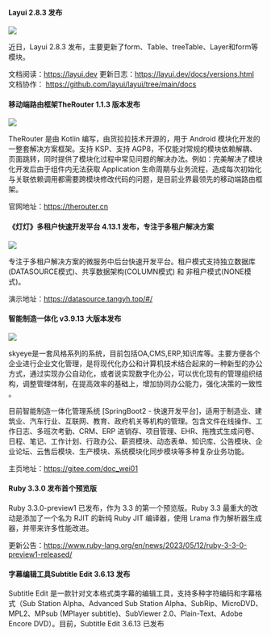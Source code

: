 ####  Layui 2.8.3 发布


![](https://img.wendingding.vip/wx/2023042406.png)

近日，Layui 2.8.3 发布，主要更新了form、Table、treeTable、Layer和form等模块。

文档阅读：https://layui.dev
更新日志：https://layui.dev/docs/versions.html
文档协作： https://github.com/layui/layui/tree/main/docs

#### 移动端路由框架TheRouter 1.1.3 版本发布

![](https://img.wendingding.vip/wx/2023051501.png)

TheRouter 是由 Kotlin 编写，由货拉拉技术开源的，用于 Android 模块化开发的一整套解决方案框架。支持 KSP、支持 AGP8，不仅能对常规的模块依赖解耦、页面跳转，同时提供了模块化过程中常见问题的解决办法。例如：完美解决了模块化开发后由于组件内无法获取 Application 生命周期与业务流程，造成每次初始化与关联依赖调用都需要跨模块修改代码的问题，是目前业界最领先的移动端路由框架。 

官网地址：https://therouter.cn

#### 《灯灯》多租户快速开发平台 4.13.1 发布，专注于多租户解决方案

![](https://img.wendingding.vip/wx/2023042002.png)

专注于多租户解决方案的微服务中后台快速开发平台。租户模式支持独立数据库(DATASOURCE模式)、共享数据架构(COLUMN模式) 和 非租户模式(NONE模式)。

演示地址：https://datasource.tangyh.top/#/

#### 智能制造一体化 v3.9.13 大版本发布

![](https://img.wendingding.vip/wx/2023041701.png)

skyeye是一套风格系列的系统，目前包括OA,CMS,ERP,知识库等。主要方便各个企业进行企业文化管理，是将现代化办公和计算机技术结合起来的一种新型的办公方式，通过实现办公自动化，或者说实现数字化办公，可以优化现有的管理组织结构，调整管理体制，在提高效率的基础上，增加协同办公能力，强化决策的一致性 。

目前智能制造一体化管理系统 [SpringBoot2 - 快速开发平台]，适用于制造业、建筑业、汽车行业、互联网、教育、政府机关等机构的管理。包含文件在线操作、工作日志、多班次考勤、CRM、ERP 进销存、项目管理、EHR、拖拽式生成问卷、日程、笔记、工作计划、行政办公、薪资模块、动态表单、知识库、公告模块、企业论坛、云售后模块、生产模块、系统模块化同步模块等多种复杂业务功能。

主页地址：https://gitee.com/doc_wei01

#### Ruby 3.3.0 发布首个预览版

Ruby 3.3.0-preview1 已发布，作为 3.3 的第一个预览版。Ruby 3.3 最重大的改动是添加了一个名为 RJIT 的新纯 Ruby JIT 编译器，使用 Lrama 作为解析器生成器，并带来许多性能改进。

更新公告：https://www.ruby-lang.org/en/news/2023/05/12/ruby-3-3-0-preview1-released/

#### 字幕编辑工具Subtitle Edit 3.6.13 发布

Subtitle Edit 是一款针对文本格式类字幕的编辑工具，支持多种字符编码和字幕格式（Sub Station Alpha、Advanced Sub Station Alpha、SubRip、MicroDVD、MPL2、MPsub (MPlayer subtitle)、SubViewer 2.0、Plain-Text、Adobe Encore DVD）。目前，Subtitle Edit 3.6.13 已发布